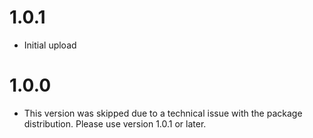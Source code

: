 # 1.0.1
- Initial upload

# 1.0.0
- This version was skipped due to a technical issue with the package distribution. Please use version 1.0.1 or later.